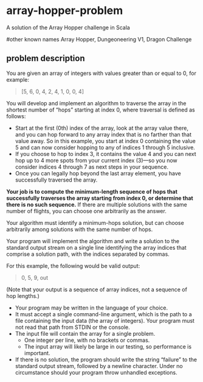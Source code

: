 # array-hopper-problem
A solution of the Array Hopper challenge in Scala

#other known names
Array Hopper, Dungeoneering V1, Dragon Challenge

## problem description

You are given an array of integers with values greater than or equal to 0, for example: 
 
> [5, 6, 0, 4, 2, 4, 1, 0, 0, 4] 
 
You will develop and implement an algorithm to traverse the array in the shortest number of “hops” 
starting at index 0, where traversal is defined as follows: 
 
- Start at the first (0th) index of the array, look at the array value there, and you can hop forward to any 
array index that is no farther than that value away. So in this example, you start at index 0 containing 
the value 5 and can now consider hopping to any of indices 1 through 5 inclusive. 
- If you choose to hop to index 3, it contains the value 4 and you can next hop up to 4 more spots from 
your current index (3)—so you now consider indices 4 through 7 as next steps in your sequence. 
- Once you can legally hop beyond the last array element, you have successfully traversed the array. 
 
**Your job is to compute the minimum-length sequence of hops that successfully traverses the 
array starting from index 0, or determine that there is no such sequence.**
If there are multiple solutions with the same number of flights, you can choose one arbitrarily as the answer.
 
Your algorithm must identify a minimum-hops solution, but can choose arbitrarily among solutions with the 
same number of hops. 
 
Your program will implement the algorithm and write a solution to the standard output stream on a single 
line identifying the array indices that comprise a solution path, with the indices separated by commas. 
 
For this example, the following would be valid output: 
 
> 0, 5, 9, out 

(Note that your output is a sequence of array indices, not a sequence of hop lengths.)

- Your program may be written in the language of your choice. 
- It must accept a single command-line argument, which is the path to a file containing the input data 
(the array of integers). Your program must not read that path from STDIN or the console. 
- The input file will contain the array for a single problem. 
	- One integer per line, with no brackets or commas. 
	- The input array will likely be large in our testing, so performance is important. 
- If there is no solution, the program should write the string “failure” to the standard output stream, 
followed by a newline character. Under no circumstance should your program throw unhandled exceptions.